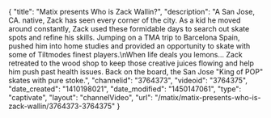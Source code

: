 {
    "title": "Matix presents Who is Zack Wallin?",
    "description": "A San Jose, CA. native, Zack has seen every corner of the city. As a kid he moved around constantly, Zack used these formidable days to search out skate spots and refine his skills. Jumping on a TMA trip to Barcelona Spain, pushed him into home studies and provided an opportunity to skate with some of Tiltmodes finest players.\nWhen life deals you lemons... Zack retreated to the wood shop to keep those creative juices flowing and help him push past health issues. Back on the board, the San Jose \"King of POP\" skates with pure stoke.",
    "channelid": "3764373",
    "videoid": "3764375",
    "date_created": "1410198021",
    "date_modified": "1450147061",
    "type": "captivate",
    "layout": "channelVideo",
    "url": "\/matix\/matix-presents-who-is-zack-wallin\/3764373-3764375"
}